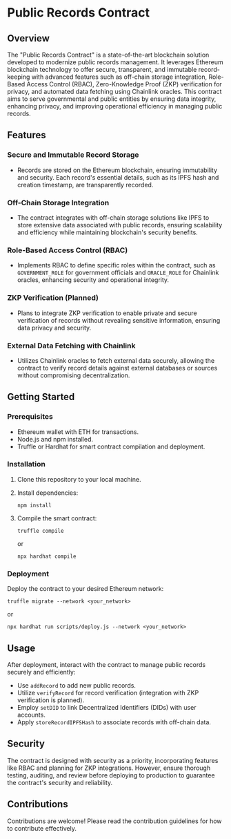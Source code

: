# Public Records Contract

## Overview

The "Public Records Contract" is a state-of-the-art blockchain solution developed to modernize public records management. It leverages Ethereum blockchain technology to offer secure, transparent, and immutable record-keeping with advanced features such as off-chain storage integration, Role-Based Access Control (RBAC), Zero-Knowledge Proof (ZKP) verification for privacy, and automated data fetching using Chainlink oracles. This contract aims to serve governmental and public entities by ensuring data integrity, enhancing privacy, and improving operational efficiency in managing public records.

## Features

### Secure and Immutable Record Storage

- Records are stored on the Ethereum blockchain, ensuring immutability and security. Each record's essential details, such as its IPFS hash and creation timestamp, are transparently recorded.

### Off-Chain Storage Integration

- The contract integrates with off-chain storage solutions like IPFS to store extensive data associated with public records, ensuring scalability and efficiency while maintaining blockchain's security benefits.

### Role-Based Access Control (RBAC)

- Implements RBAC to define specific roles within the contract, such as `GOVERNMENT_ROLE` for government officials and `ORACLE_ROLE` for Chainlink oracles, enhancing security and operational integrity.

### ZKP Verification (Planned)

- Plans to integrate ZKP verification to enable private and secure verification of records without revealing sensitive information, ensuring data privacy and security.

### External Data Fetching with Chainlink

- Utilizes Chainlink oracles to fetch external data securely, allowing the contract to verify record details against external databases or sources without compromising decentralization.

## Getting Started

### Prerequisites

- Ethereum wallet with ETH for transactions.
- Node.js and npm installed.
- Truffle or Hardhat for smart contract compilation and deployment.

### Installation

1. Clone this repository to your local machine.
2. Install dependencies:

   ```shell
   npm install
   ```

3. Compile the smart contract:

   ```shell
   truffle compile
   ```

   or

   ```shell
   npx hardhat compile
   ```

### Deployment

Deploy the contract to your desired Ethereum network:

```shell
truffle migrate --network <your_network>
```

or

```shell
npx hardhat run scripts/deploy.js --network <your_network>
```

## Usage

After deployment, interact with the contract to manage public records securely and efficiently:

- Use `addRecord` to add new public records.
- Utilize `verifyRecord` for record verification (integration with ZKP verification is planned).
- Employ `setDID` to link Decentralized Identifiers (DIDs) with user accounts.
- Apply `storeRecordIPFSHash` to associate records with off-chain data.

## Security

The contract is designed with security as a priority, incorporating features like RBAC and planning for ZKP integrations. However, ensure thorough testing, auditing, and review before deploying to production to guarantee the contract's security and reliability.

## Contributions

Contributions are welcome! Please read the contribution guidelines for how to contribute effectively.
